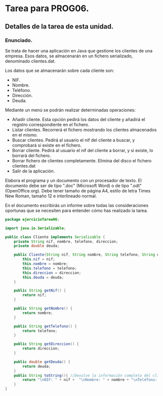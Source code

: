 # Tarea para PROG06.
## Detalles de la tarea de esta unidad.
### Enunciado.
Se trata de hacer una aplicación en Java que gestione los clientes de una empresa. Esos datos, se almacenarán en un fichero serializado, denominado clientes.dat.

Los datos que se almacenarán sobre cada cliente son:

* NIF.
* Nombre.
* Teléfono.
* Dirección.
* Deuda. 
 
Mediante un menú se podrán realizar determinadas operaciones:

* Añadir cliente. Esta opción pedirá los datos del cliente y añadirá el registro correspondiente en el fichero.
* Listar clientes. Recorrerá el fichero mostrando los clientes almacenados en el mismo.
* Buscar clientes. Pedirá al usuario el nif del cliente a buscar, y comprobará si existe en el fichero.
* Borrar cliente. Pedirá al usuario el nif del cliente a borrar, y si existe, lo borrará del fichero.
* Borrar fichero de clientes completamente. Elimina del disco el fichero clientes.dat
* Salir de la aplicación.

Elabora el programa y un documento con un procesador de texto. El documento debe ser de tipo ".doc" (Microsoft Word) o de tipo ".odt" (OpenOffice.org). Debe tener tamaño de página A4, estilo de letra Times New Roman, tamaño 12 e interlineado normal.

En el documento escribirás un informe sobre todas las consideraciones oportunas que se necesiten para entender cómo has realizado la tarea.

```Java
package ejercicioTarea06;

import java.io.Serializable;

public class Cliente implements Serializable {
    private String nif, nombre, telefono, direccion;
    private double deuda;

    public Cliente(String nif, String nombre, String telefono, String direccion, double deuda) {//Costructor
        this.nif = nif;
        this.nombre = nombre;
        this.telefono = telefono;
        this.direccion = direccion;
        this.deuda = deuda;
    }

    public String getNif() {
        return nif;
    }

    public String getNombre() {
        return nombre;
    }

    public String getTelefono() {
        return telefono;
    }

    public String getDireccion() {
        return direccion;
    }

    public double getDeuda() {
        return deuda;
    }
    public String toString(){ //Devulve la información completa del cliente
        return "\nNIF: " + nif +  "\nNombre: " + nombre + "\nTeléfono: " + telefono + "\nDirección: " + direccion + "\nDeuda: " + deuda;
    }
}
```
